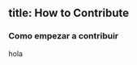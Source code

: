 title: How to Contribute
------------------------------------
<!-- es-MX:+ -->
### Como empezar a contribuir
hola

<!-- es-MX:- -->
